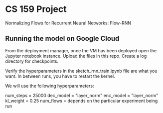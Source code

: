 # CS 159 Project
Normalizing Flows for Recurrent Neural Networks: Flow-RNN


## Running the model on Google Cloud 

From the deployment manager, once the VM has been deployed open the Jupyter notebook instance. Upload the files in this repo. Create a log directory for checkpoints. 

Verify the hyperparameters in the sketch_rnn_train.ipynb file are what you want. In between runs, you have to restart the kernel. 

We will use the following hyperparameters:

  num_steps = 25000
  dec_model = "layer_norm"
  enc_model = "layer_norm"
  kl_weight = 0.25
  num_flows = depends on the particular experiment being run
  
  
